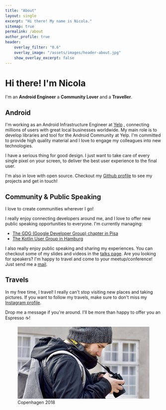 ```yaml
---
title: "About"
layout: single
excerpt: "Hi there! My name is Nicola."
sitemap: true
permalink: /about
author_profile: true
header:
    overlay_filter: "0.6"
    overlay_image: "/assets/images/header-about.jpg"
    show_overlay_excerpt: false
---
```


# Hi there! I'm Nicola

I'm an **Android Engineer** a **Community Lover** and a **Traveller**.

## Android

I'm working as an Android Infrastructure Engineer at [<i class="fab fa-yelp"></i> Yelp](https://yelp.com/)
, connecting millions of users with great local businesses worldwide. My main role is to develop libraries and tool for the Android Community at Yelp. I'm committed to provide high quality material and I love to engage my colleagues into new technologies.

I have a serious thing for good design. I just want to take care of every single pixel on your screen, to deliver the best user experience to the final user.

I'm also in love with open source. Checkout my [<i class="fab fa-github"></i>  Github profile](https://github.com/cortinico) to see my projects and get in touch!

## Community & Public Speaking

I love to create communities wherever I go!

I really enjoy connecting developers around me, and I love to offer new public speaking opportunities to everyone. I'm currently managing:

* [The GDG (Google Developer Group) chapter in Pisa](https://gdgpisa.it/)
* [The Kotlin User Group in Hamburg](https://www.meetup.com/Kotlin-User-Group-Hamburg/)

I also really enjoy public speaking and sharing my experiences. You can checkout some of my slides and videos in the [talks page](/talks). Are you looking for speakers? I'm happy to travel and come to your meetup/conference! Just send me a [mail](mailto:corti.nico@gmail.com).

## Travels

In my free time, I travel! I really can't stop visiting new places and taking pictures. If you want to follow my travels, make sure to don't miss my [<i class="fab fa-instagram"></i>  Instagram profile](https://instagra.com/cortinico).

Drop me a message if you're around. I'll be more than happy to offer you an Espresso ☕️!

<figure>
  <img src="/assets/images/attachment-about.jpg" alt="Copenhagen 2018">
  <figcaption>Copenhagen 2018</figcaption>
</figure>

